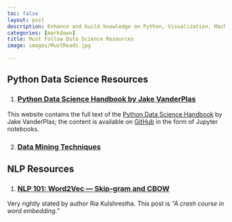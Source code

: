 ```yaml
---
toc: false
layout: post
description: Enhance and build knowledge on Python, Visualization, Machine Learning and Data Science
categories: [markdown]
title: Must Follow Data Science Resources
image: images/MustReads.jpg

---
```


## Python Data Science Resources

1. ### [Python Data Science Handbook by Jake VanderPlas](https://jakevdp.github.io/PythonDataScienceHandbook/)

This website contains the full text of the [Python Data Science Handbook](https://www.oreilly.com/library/view/python-data-science/9781491912126/) by Jake VanderPlas; the content is available on [GitHub](https://github.com/jakevdp/PythonDataScienceHandbook) in the form of Jupyter notebooks.

2. ### [Data Mining Techniques](https://blog.galvanize.com/four-data-mining-techniques-for-businesses-that-everyone-should-know/)





## NLP Resources

1. ### [NLP 101: Word2Vec — Skip-gram and CBOW](https://towardsdatascience.com/nlp-101-word2vec-skip-gram-and-cbow-93512ee24314)

Very rightly stated by author Ria Kulshrestha. This post is *"A crash course in word embedding."*

